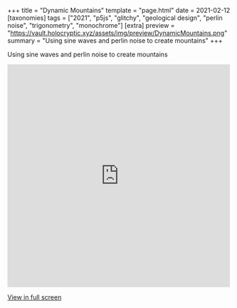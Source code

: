 +++
title = "Dynamic Mountains"
template = "page.html"
date = 2021-02-12
[taxonomies]
tags = ["2021", "p5js", "glitchy", "geological design", "perlin noise", "trigonometry", "monochrome"]
[extra]
preview = "https://vault.holocryptic.xyz/assets/img/preview/DynamicMountains.png"
summary = "Using sine waves and perlin noise to create mountains"
+++

Using sine waves and perlin noise to create mountains

<embed
type="text/html"
src="https://vault.holocryptic.xyz/src/2021/DynamicMountains"
width="500"
height="500"
/>

<a target=_blank href="https://vault.holocryptic.xyz/src/2021/DynamicMountains">View in full screen</a>
